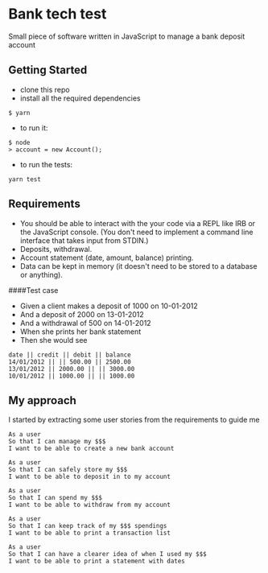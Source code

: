 # Bank tech test

Small piece of software written in JavaScript to manage a bank deposit account

## Getting Started
- clone this repo
- install all the required dependencies
```
$ yarn
```
- to run it:
```
$ node
> account = new Account();
```
- to run the tests:
```
yarn test
```

## Requirements

-  You should be able to interact with the your code via a REPL like IRB or the JavaScript console. (You don't need to implement a command line interface that takes input from STDIN.)
-  Deposits, withdrawal.
-  Account statement (date, amount, balance) printing.
-  Data can be kept in memory (it doesn't need to be stored to a database or anything).

####Test case
- Given a client makes a deposit of 1000 on 10-01-2012 
- And a deposit of 2000 on 13-01-2012 
- And a withdrawal of 500 on 14-01-2012 
- When she prints her bank statement 
- Then she would see
```
date || credit || debit || balance
14/01/2012 || || 500.00 || 2500.00
13/01/2012 || 2000.00 || || 3000.00
10/01/2012 || 1000.00 || || 1000.00
```

## My approach

I started by extracting some user stories from the requirements to guide me

```
As a user
So that I can manage my $$$
I want to be able to create a new bank account

As a user
So that I can safely store my $$$
I want to be able to deposit in to my account

As a user
So that I can spend my $$$
I want to be able to withdraw from my account

As a user
So that I can keep track of my $$$ spendings
I want to be able to print a transaction list

As a user
So that I can have a clearer idea of when I used my $$$
I want to be able to print a statement with dates
```


